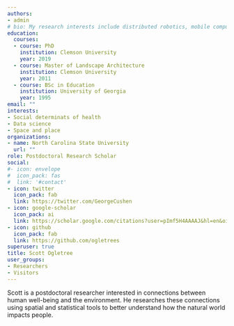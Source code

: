 ```yaml
---
authors:
- admin
# bio: My research interests include distributed robotics, mobile computing and programmable matter.
education:
  courses:
  - course: PhD 
    institution: Clemson University
    year: 2019
  - course: Master of Landscape Architecture
    institution: Clemson University
    year: 2011
  - course: BSc in Education
    institution: University of Georgia
    year: 1995
email: ""
interests:
- Social determinats of health
- Data science
- Space and place
organizations:
- name: North Carolina State University
  url: ""
role: Postdoctoral Research Scholar
social:
#- icon: envelope
#  icon_pack: fas
#  link: '#contact'
- icon: twitter
  icon_pack: fab
  link: https://twitter.com/GeorgeCushen
- icon: google-scholar
  icon_pack: ai
  link: https://scholar.google.com/citations?user=pImf5H4AAAAJ&hl=en&oi=ao
- icon: github
  icon_pack: fab
  link: https://github.com/ogletrees
superuser: true
title: Scott Ogletree
user_groups:
- Researchers
- Visitors
---
```


Scott is a postdoctoral researcher interested in connections between human well-being and the environment. He researches these connections using spatial and statistical tools to better understand how the natural world impacts people.
